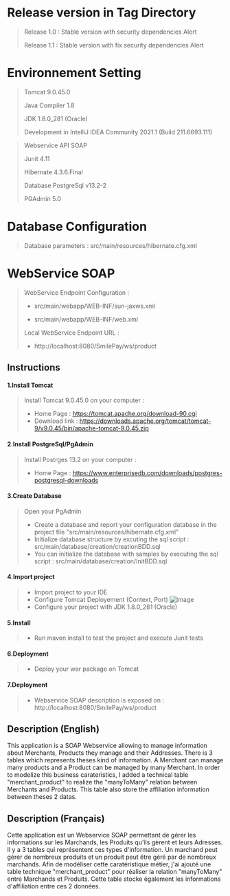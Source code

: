 
# Release version in Tag Directory
> Release 1.0 : Stable version with security dependencies Alert
> 
> Release 1.1 : Stable version with fix security dependencies Alert

# Environnement Setting
> Tomcat 9.0.45.0
> 
> Java Compiler 1.8
> 
> JDK 1.8.0_281 (Oracle)
> 
> Development in IntelliJ IDEA Community 2021.1 (Build 211.6693.111)
> 

> Webservice API SOAP
> 
> Junit 4.11
> 
> Hibernate 4.3.6.Final
> 
> Database PostgreSql v13.2-2
> 
> PGAdmin 5.0

# Database Configuration
> Database parameters : src/main/resources/hibernate.cfg.xml

# WebService SOAP
> WebService Endpoint Configuration : 
> 
> - src/main/webapp/WEB-INF/sun-jaxws.xml
> 
> - src/main/webapp/WEB-INF/web.xml
> 
> Local WebService Endpoint URL  : 
> 
> - http://localhost:8080/SmilePay/ws/product

## Instructions

#### 1.Install Tomcat
> Install Tomcat 9.0.45.0 on your computer :
> 
> - Home Page : https://tomcat.apache.org/download-90.cgi
> - Download link : https://downloads.apache.org/tomcat/tomcat-9/v9.0.45/bin/apache-tomcat-9.0.45.zip

#### 2.Install PostgreSql/PgAdmin
> Install Postrges 13.2 on your computer :
> - Home Page : https://www.enterprisedb.com/downloads/postgres-postgresql-downloads

#### 3.Create Database
> Open your PgAdmin
> - Create a database and report your configuration database in the project file "src/main/resources/hibernate.cfg.xml" 
> - Initialize database structure by excuting the sql script : src/main/database/creation/creationBDD.sql
> - You can initialize the database with samples by executing the sql script : src/main/database/creation/InitBDD.sql

#### 4.Import project
> - Import project to your IDE 
> - Configure Tomcat Deployement (Context, Port)
![image](https://user-images.githubusercontent.com/41443590/115268189-4c95e880-a13a-11eb-97fd-4f4f845b089a.png)
> - Configure your project with JDK 1.8.0_281 (Oracle)

#### 5.Install
> - Run maven install to test the project and execute Junit tests

#### 6.Deployment
> - Deploy your war package on Tomcat
> 
#### 7.Deployment
> - Webservice SOAP description is exposed on : http://localhost:8080/SmilePay/ws/product

## Description (English)

This application is a SOAP Webservice allowing to manage information about Merchants, Products they manage and their Addresses.
There is 3 tables which represents theses kind of information.
A Merchant can manage many products and a Product can be managed by many Merchant.
In order to modelize this business carateristics, I added a technical table "merchant_product" to realize the "manyToMany" relation between Merchants and Products. This table also store the affiliation information between theses 2 datas.

## Description (Français)

Cette application est un Webservice SOAP permettant de gérer les informations sur les Marchands, les Produits qu'ils gèrent et leurs Adresses.
Il y a 3 tables qui représentent ces types d'information.
Un marchand peut gérer de nombreux produits et un produit peut être géré par de nombreux marchands.
Afin de modéliser cette caratéristique métier, j'ai ajouté une table technique "merchant_product" pour réaliser la relation "manyToMany" entre Marchands et Produits. Cette table stocke également les informations d'affiliation entre ces 2 données.

